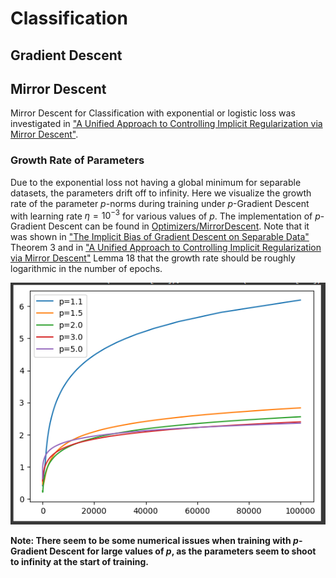 # Classification 
## Gradient Descent 

## Mirror Descent 
Mirror Descent for Classification with exponential or logistic loss was investigated in ["A Unified Approach to Controlling Implicit Regularization via Mirror Descent"](https://arxiv.org/pdf/2306.13853v1.pdf). 
### Growth Rate of Parameters  
Due to the exponential loss not having a global minimum for separable datasets, the parameters drift off to infinity. 
Here we visualize the growth rate of the parameter $p$-norms during training under $p$-Gradient Descent with learning rate $\eta=10^{-3}$ for various values of $p$. The implementation of $p$-Gradient Descent can be found in [Optimizers/MirrorDescent](https://github.com/fekonrad/Implicit-Bias/blob/main/Optimizers/MirrorDescent.py).
Note that it was shown in ["The Implicit Bias of Gradient Descent on Separable Data"](https://arxiv.org/pdf/1710.10345.pdf) Theorem 3 and in ["A Unified Approach to Controlling Implicit Regularization via Mirror Descent"](https://arxiv.org/pdf/2306.13853v1.pdf)
Lemma 18 that the growth rate should be roughly logarithmic in the number of epochs. 

![](/Figures/ParameterGrowthLinearModel.png)

**Note: There seem to be some numerical issues when training with $p$-Gradient Descent for large values of $p$, as the parameters seem to shoot to infinity at the start of training.** 
